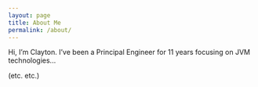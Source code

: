 ```yaml
---
layout: page
title: About Me
permalink: /about/
---
```


Hi, I’m Clayton. I’ve been a Principal Engineer for 11 years focusing on JVM technologies...

(etc. etc.)

